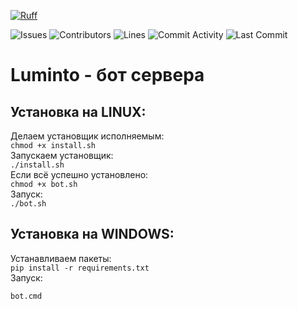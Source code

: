 [![Ruff](https://img.shields.io/endpoint?url=https://raw.githubusercontent.com/astral-sh/ruff/main/assets/badge/v2.json)](https://github.com/astral-sh/ruff)

![Issues](https://img.shields.io/github/issues-raw/trassert/LumintoBot?color=c78aff&label=issues&style=for-the-badge)
![Contributors](https://img.shields.io/github/contributors/trassert/LumintoBot?color=c78aff&label=contributors&style=for-the-badge)
![Lines](https://img.shields.io/endpoint?url=https://ghloc.vercel.app/api/trassert/LumintoBot/badge?style=flat&logoColor=white&color=c78aff&style=for-the-badge)
![Commit Activity](https://img.shields.io/github/commit-activity/m/trassert/LumintoBot?color=c78aff&label=commits&style=for-the-badge)
![Last Commit](https://img.shields.io/github/last-commit/trassert/LumintoBot?color=c78aff&label=last%20commit&style=for-the-badge)

# Luminto - бот сервера

## Установка на LINUX:

Делаем установщик исполняемым:  
    `chmod +x install.sh`  
Запускаем установщик:  
    `./install.sh`  
Если всё успешно установлено:  
    `chmod +x bot.sh`  
Запуск:  
    `./bot.sh`  
  
## Установка на WINDOWS:

Устанавливаем пакеты:  
`pip install -r requirements.txt`  
Запуск:  

`bot.cmd`  

